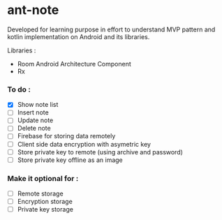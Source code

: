 # ant-note

Developed for learning purpose in effort to understand MVP pattern and kotlin implementation on Android and its libraries.

Libraries :
- Room Android Architecture Component
- Rx

### To do :
- [x] Show note list
- [ ] Insert note
- [ ] Update note
- [ ] Delete note
- [ ] Firebase for storing data remotely
- [ ] Client side data encryption with asymetric key
- [ ] Store private key to remote (using archive and password)
- [ ] Store private key offline as an image

### Make it optional for :
- [ ] Remote storage
- [ ] Encryption storage
- [ ] Private key storage